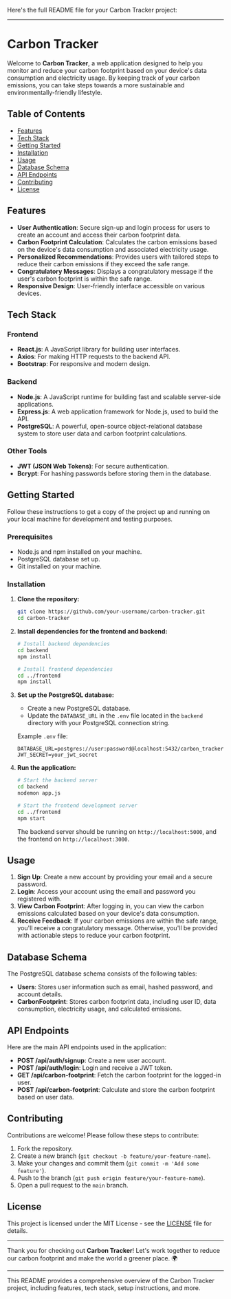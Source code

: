 Here's the full README file for your Carbon Tracker project:

---

# Carbon Tracker

Welcome to **Carbon Tracker**, a web application designed to help you monitor and reduce your carbon footprint based on your device's data consumption and electricity usage. By keeping track of your carbon emissions, you can take steps towards a more sustainable and environmentally-friendly lifestyle.

## Table of Contents

- [Features](#features)
- [Tech Stack](#tech-stack)
- [Getting Started](#getting-started)
- [Installation](#installation)
- [Usage](#usage)
- [Database Schema](#database-schema)
- [API Endpoints](#api-endpoints)
- [Contributing](#contributing)
- [License](#license)

## Features

- **User Authentication**: Secure sign-up and login process for users to create an account and access their carbon footprint data.
- **Carbon Footprint Calculation**: Calculates the carbon emissions based on the device's data consumption and associated electricity usage.
- **Personalized Recommendations**: Provides users with tailored steps to reduce their carbon emissions if they exceed the safe range.
- **Congratulatory Messages**: Displays a congratulatory message if the user's carbon footprint is within the safe range.
- **Responsive Design**: User-friendly interface accessible on various devices.

## Tech Stack

### Frontend
- **React.js**: A JavaScript library for building user interfaces.
- **Axios**: For making HTTP requests to the backend API.
- **Bootstrap**: For responsive and modern design.

### Backend
- **Node.js**: A JavaScript runtime for building fast and scalable server-side applications.
- **Express.js**: A web application framework for Node.js, used to build the API.
- **PostgreSQL**: A powerful, open-source object-relational database system to store user data and carbon footprint calculations.

### Other Tools
- **JWT (JSON Web Tokens)**: For secure authentication.
- **Bcrypt**: For hashing passwords before storing them in the database.

## Getting Started

Follow these instructions to get a copy of the project up and running on your local machine for development and testing purposes.

### Prerequisites

- Node.js and npm installed on your machine.
- PostgreSQL database set up.
- Git installed on your machine.

### Installation

1. **Clone the repository:**

   ```bash
   git clone https://github.com/your-username/carbon-tracker.git
   cd carbon-tracker
   ```

2. **Install dependencies for the frontend and backend:**

   ```bash
   # Install backend dependencies
   cd backend
   npm install
   
   # Install frontend dependencies
   cd ../frontend
   npm install
   ```

3. **Set up the PostgreSQL database:**

   - Create a new PostgreSQL database.
   - Update the `DATABASE_URL` in the `.env` file located in the `backend` directory with your PostgreSQL connection string.

   Example `.env` file:

   ```
   DATABASE_URL=postgres://user:password@localhost:5432/carbon_tracker
   JWT_SECRET=your_jwt_secret
   ```

4. **Run the application:**

   ```bash
   # Start the backend server
   cd backend
   nodemon app.js
   
   # Start the frontend development server
   cd ../frontend
   npm start
   ```

   The backend server should be running on `http://localhost:5000`, and the frontend on `http://localhost:3000`.

## Usage

1. **Sign Up**: Create a new account by providing your email and a secure password.
2. **Login**: Access your account using the email and password you registered with.
3. **View Carbon Footprint**: After logging in, you can view the carbon emissions calculated based on your device's data consumption.
4. **Receive Feedback**: If your carbon emissions are within the safe range, you'll receive a congratulatory message. Otherwise, you'll be provided with actionable steps to reduce your carbon footprint.

## Database Schema

The PostgreSQL database schema consists of the following tables:

- **Users**: Stores user information such as email, hashed password, and account details.
- **CarbonFootprint**: Stores carbon footprint data, including user ID, data consumption, electricity usage, and calculated emissions.

## API Endpoints

Here are the main API endpoints used in the application:

- **POST /api/auth/signup**: Create a new user account.
- **POST /api/auth/login**: Login and receive a JWT token.
- **GET /api/carbon-footprint**: Fetch the carbon footprint for the logged-in user.
- **POST /api/carbon-footprint**: Calculate and store the carbon footprint based on user data.

## Contributing

Contributions are welcome! Please follow these steps to contribute:

1. Fork the repository.
2. Create a new branch (`git checkout -b feature/your-feature-name`).
3. Make your changes and commit them (`git commit -m 'Add some feature'`).
4. Push to the branch (`git push origin feature/your-feature-name`).
5. Open a pull request to the `main` branch.

## License

This project is licensed under the MIT License - see the [LICENSE](LICENSE) file for details.

---

Thank you for checking out **Carbon Tracker**! Let's work together to reduce our carbon footprint and make the world a greener place. 🌍

---

This README provides a comprehensive overview of the Carbon Tracker project, including features, tech stack, setup instructions, and more.
